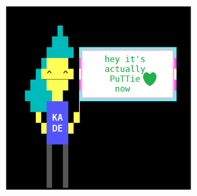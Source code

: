 ![hey it's actually https://github.com/lalbornoz/PuTTie now](https://github.com/lalbornoz/FySTY/raw/main/kadeputtie.png "hey it's actually https://github.com/lalbornoz/PuTTie now")
